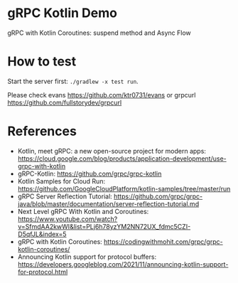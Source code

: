 gRPC Kotlin Demo
================

gRPC with Kotlin Coroutines: suspend method and Async Flow

# How to test

Start the server first:  `./gradlew -x test run`.

Please check evans  https://github.com/ktr0731/evans  or grpcurl https://github.com/fullstorydev/grpcurl

# References

* Kotlin, meet gRPC: a new open-source project for modern apps: https://cloud.google.com/blog/products/application-development/use-grpc-with-kotlin
* gRPC-Kotlin: https://github.com/grpc/grpc-kotlin
* Kotlin Samples for Cloud Run: https://github.com/GoogleCloudPlatform/kotlin-samples/tree/master/run
* gRPC Server Reflection Tutorial: https://github.com/grpc/grpc-java/blob/master/documentation/server-reflection-tutorial.md
* Next Level gRPC With Kotlin and Coroutines: https://www.youtube.com/watch?v=SfmdAA2kwWI&list=PLj6h78yzYM2NN72UX_fdmc5CZI-D5qfJL&index=5
* gRPC with Kotlin Coroutines: https://codingwithmohit.com/grpc/grpc-kotlin-coroutines/
* Announcing Kotlin support for protocol buffers: https://developers.googleblog.com/2021/11/announcing-kotlin-support-for-protocol.html
